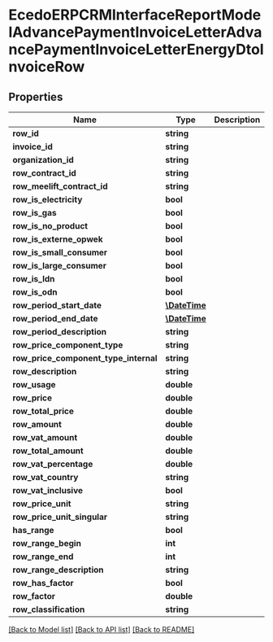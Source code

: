 # EcedoERPCRMInterfaceReportModelAdvancePaymentInvoiceLetterAdvancePaymentInvoiceLetterEnergyDtoInvoiceRow

## Properties
Name | Type | Description | Notes
------------ | ------------- | ------------- | -------------
**row_id** | **string** |  | [optional] 
**invoice_id** | **string** |  | [optional] 
**organization_id** | **string** |  | [optional] 
**row_contract_id** | **string** |  | [optional] 
**row_meelift_contract_id** | **string** |  | [optional] 
**row_is_electricity** | **bool** |  | [optional] 
**row_is_gas** | **bool** |  | [optional] 
**row_is_no_product** | **bool** |  | [optional] 
**row_is_externe_opwek** | **bool** |  | [optional] 
**row_is_small_consumer** | **bool** |  | [optional] 
**row_is_large_consumer** | **bool** |  | [optional] 
**row_is_ldn** | **bool** |  | [optional] 
**row_is_odn** | **bool** |  | [optional] 
**row_period_start_date** | [**\DateTime**](\DateTime.md) |  | [optional] 
**row_period_end_date** | [**\DateTime**](\DateTime.md) |  | [optional] 
**row_period_description** | **string** |  | [optional] 
**row_price_component_type** | **string** |  | [optional] 
**row_price_component_type_internal** | **string** |  | [optional] 
**row_description** | **string** |  | [optional] 
**row_usage** | **double** |  | [optional] 
**row_price** | **double** |  | [optional] 
**row_total_price** | **double** |  | [optional] 
**row_amount** | **double** |  | [optional] 
**row_vat_amount** | **double** |  | [optional] 
**row_total_amount** | **double** |  | [optional] 
**row_vat_percentage** | **double** |  | [optional] 
**row_vat_country** | **string** |  | [optional] 
**row_vat_inclusive** | **bool** |  | [optional] 
**row_price_unit** | **string** |  | [optional] 
**row_price_unit_singular** | **string** |  | [optional] 
**has_range** | **bool** |  | [optional] 
**row_range_begin** | **int** |  | [optional] 
**row_range_end** | **int** |  | [optional] 
**row_range_description** | **string** |  | [optional] 
**row_has_factor** | **bool** |  | [optional] 
**row_factor** | **double** |  | [optional] 
**row_classification** | **string** |  | [optional] 

[[Back to Model list]](../README.md#documentation-for-models) [[Back to API list]](../README.md#documentation-for-api-endpoints) [[Back to README]](../README.md)


